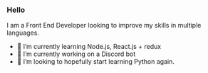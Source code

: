 ### Hello 

I am a Front End Developer looking to improve my skills in multiple languages.

- 🌱 I’m currently learning Node.js, React.js + redux
- 🔭 I’m currently working on a Discord bot
- 👯 I’m looking to hopefully start learning Python again.

<!--
**Tom-J-G/Tom-J-G** is a ✨ _special_ ✨ repository because its `README.md` (this file) appears on your GitHub profile.

Here are some ideas to get you started:

- 🔭 I’m currently working on ...
- 🌱 I’m currently learning ...
- 👯 I’m looking to collaborate on ...
- 🤔 I’m looking for help with ...
- 💬 Ask me about ...
- 📫 How to reach me: ...
- 😄 Pronouns: ...
- ⚡ Fun fact: ...
-->
